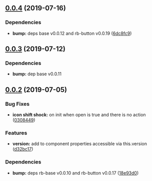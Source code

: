 ## [0.0.4](https://github.com/rapid-build-ui/rb-toggle/compare/v0.0.3...v0.0.4) (2019-07-16)


### Dependencies

* **bump:** deps base v0.0.12 and rb-button v0.0.19 ([6dc8fc9](https://github.com/rapid-build-ui/rb-toggle/commit/6dc8fc9))



## [0.0.3](https://github.com/rapid-build-ui/rb-toggle/compare/v0.0.2...v0.0.3) (2019-07-12)


### Dependencies

* **bump:** dep base v0.0.11



## [0.0.2](https://github.com/rapid-build-ui/rb-toggle/compare/v0.0.1...v0.0.2) (2019-07-05)


### Bug Fixes

* **icon shift shock:** on init when open is true and there is no action ([0308449](https://github.com/rapid-build-ui/rb-toggle/commit/0308449))


### Features

* **version:** add to component properties accessible via this.version ([d32bc17](https://github.com/rapid-build-ui/rb-toggle/commit/d32bc17))


### Dependencies

* **bump:** deps rb-base v0.0.10 and rb-button v0.0.17 ([18e93d0](https://github.com/rapid-build-ui/rb-toggle/commit/18e93d0))



